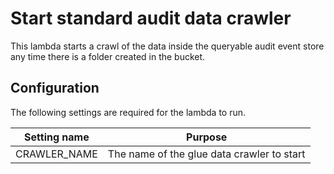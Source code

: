 # Start standard audit data crawler
This lambda starts a crawl of the data inside the queryable audit event store any time there is a folder created in the bucket.

## Configuration

The following settings are required for the lambda to run.

| Setting name | Purpose |
|---|---|
| CRAWLER_NAME | The name of the glue data crawler to start|
